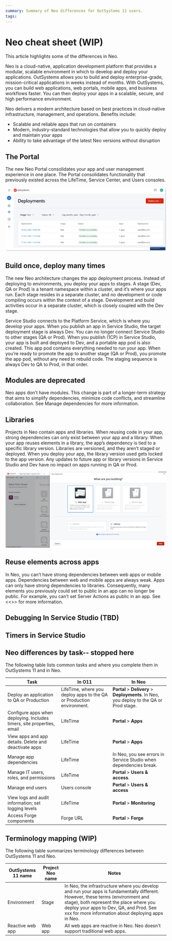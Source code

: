 ```yaml
---
summary: Summary of Neo differences for OutSystems 11 users.  
tags: 
---
```


# Neo cheat sheet (WIP)

This article highlights some of the differences in Neo. 

Neo is a cloud-native, application development platform that provides a modular, scalable environment in which to develop and deploy your applications. OutSystems allows you to build and deploy enterprise-grade, mission-critical applications in weeks instead of months. With OutSystems, you can build web applications, web portals, mobile apps, and business workflows faster. You can then deploy your apps in a scalable, secure, and high performance environment. 

Neo delivers a modern architecture based on best practices in cloud-native infrastructure, management, and operations. Benefits include:

* Scalable and reliable apps that run on containers
* Modern, industry-standard technologies that allow you to quickly deploy and maintain your apps
* Ability to take advantage of the latest Neo versions without disruption

## The Portal

The new Neo Portal consolidates your app and user management experience in one place. The Portal consolidates functionality that previously existed across the LifeTime, Service Center, and Users consoles. 

![portal-deployments](images/portal-deployments.png "Deploy apps") 

## Build once, deploy many times

The new Neo architecture changes the app deployment process. Instead of deploying to environments, you deploy your apps to stages. A stage (Dev, QA or Prod) is a tenant namespace within a cluster, and it’s where your apps run. Each stage resides in a separate cluster, and no development or code compiling occurs within the context of a stage. Development and build activities occur in a separate cluster, which is closely coupled with the Dev stage. 

Service Studio connects to the Platform Service, which is where you develop your apps. When you publish an app in Service Studio, the target deployment stage is always Dev. You can no longer connect Service Studio to other stages (QA or Prod). When you publish (1CP) in Service Studio, your app is built and deployed to Dev, and a portable app pod is also created. This app pod contains everything needed to run your app. When you’re ready to promote the app to another stage (QA or Prod), you promote the app pod, without any need to rebuild code. The staging sequence is always Dev to QA to Prod, in that order. 

## Modules are deprecated

Neo apps don’t have modules. This change is part of a  longer-term strategy that aims to simplify dependencies, minimize code conflicts, and streamline collaboration. See Manage dependencies for more information.

## Libraries

Projects in Neo contain apps and libraries. When reusing code in your app, strong dependencies can only exist between your app and a library. When your app reuses elements in a library, the app’s dependency is tied to a specific library version. Libraries are versioned, and they aren’t staged or deployed. When you deploy your app, the library version used gets locked to the app version. Any updates to future app or library versions in Service Studio and Dev have no impact on apps running in QA or Prod. 

![Create Web App](images/create-service.png "Create Web App") 

## Reuse elements across apps 

In Neo, you can’t have strong dependencies between web apps or mobile apps. Dependencies between web and mobile apps are always weak. Apps can only have strong dependencies to libraries. Consequently, many elements you previously could set to public in an app can no longer be public. For example, you can’t set Server Actions as public in an app. See <<>> for more information.

## Debugging In Service Studio (TBD)

## Timers in Service Studio

## Neo differences by task-- stopped here

The following table lists common tasks and where you complete them in OutSystems 11 and in Neo. 

| Task | In O11 | In Neo | 
| ----------- | ----------- | ----------- |
| Deploy an application to QA or Production | LifeTime, where you deploy apps to the QA or Production environment. | **Portal** > **Delivery** > **Deployments**. In Neo, you deploy to the QA or Prod stage. | 
| Configure apps when deploying. Includes timers, site properties, email | LifeTime | **Portal** > **Apps** | 
| View apps and app details. Delete and deactivate apps | LifeTime | **Portal** > **Apps** |
| Manage app dependencies | LifeTime | In Neo, you see errors in Service Studio when dependencies break. |
| Manage IT users, roles, and permissions | LifeTime | **Portal** > **Users & access**. |
| Manage end users | Users console | **Portal** > **Users & access** | 
| View logs and audit information; set logging levels | LifeTime | **Portal** > **Monitoring** | 
| Access Forge components | Forge URL | **Portal** > **Forge** |

## Terminology mapping (WIP)

The following table summarizes terminology differences between OutSystems 11 and Neo. 

| OutSystems 11 name | Project Neo name | Notes | 
| ----------- | ----------- | ----------- |
| Environment | Stage | In Neo, the infrastructure where you develop and run your apps is fundamentally different. However, these terms (environment and stage), both represent the place where you deploy your apps to Dev, QA, and Prod. See xxx for more information about deploying apps in Neo. | 
| Reactive web app | Web app | All web apps are reactive in Neo. Neo doesn't support traditional web apps. | 


